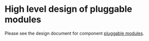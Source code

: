 High level design of pluggable modules
======================================

Please see the design document for component [pluggable modules](http://www.openswitch.net/ops-pmd/DESIGN.md).
